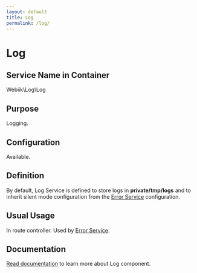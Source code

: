 ```yaml
---
layout: default
title: Log
permalink: /log/
---
```

# Log
## Service Name in Container
Webiik\Log\Log

## Purpose
Logging.

## Configuration
Available.

## Definition
By default, Log Service is defined to store logs in **private/tmp/logs** and to inherit silent mode configuration from the [Error Service](/error) configuration.

## Usual Usage
In route controller. Used by [Error Service](/error).

## Documentation
[Read documentation](https://github.com/webiik/components/blob/master/src/Webiik/Log/README.md) to learn more about Log component.